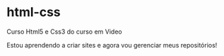 # html-css
 Curso Html5 e Css3 do curso em Video


Estou aprendendo a criar sites e agora vou gerenciar meus repositórios!